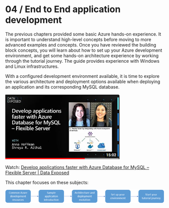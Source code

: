 # 04 / End to End application development

The previous chapters provided some basic Azure hands-on experience. It is important to understand high-level concepts before moving to more advanced examples and concepts. Once you have reviewed the building block concepts, you will learn about how to set up your Azure development environment, and get some hands-on architecture experience by working through the tutorial journey. The guide provides experience with Windows and Linux infrastructures.

With a configured development environment available, it is time to explore the various architecture and deployment options available when deploying an application and its corresponding MySQL database.

![](media/develop-app-faster-youtube.png)

Watch: [Develop applications faster with Azure Database for MySQL – Flexible Server | Data Exposed](https://www.youtube.com/watch?v=RZXbwscC9FU&t=266s)

This chapter focuses on these subjects:

![](media/end-to-end-deployment-chapter-steps.png)
